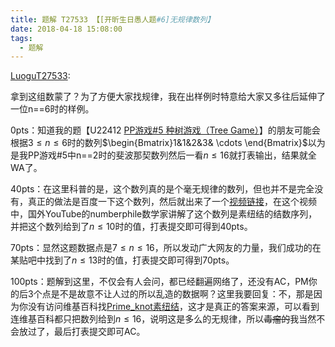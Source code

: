 ```yaml
---
title: 题解 T27533 【[开昕生日愚人题#6]无规律数列】
date: 2018-04-18 15:08:00
tags: 
  - 题解
---
```

[LuoguT27533](https://www.luogu.org/problemnew/show/T27533):

拿到这组数蒙了？为了方便大家找规律，我在出样例时特意给大家又多往后延伸了一位n==6时的样例。

0pts：知道我的题【U22412 [PP游戏#5 种树游戏（Tree Game）](https://www.luogu.org/problemnew/show/U22412)】的朋友可能会根据$3\leq n \leq 6$时的数列$\begin{Bmatrix}1&1&2&3& \cdots \end{Bmatrix}$以为是我PP游戏#5中n==2时的斐波那契数列然后一看$n\leq16$就打表输出，结果就全WA了。

40pts：在这里科普的是，这个数列真的是个毫无规律的数列，但也并不是完全没有，真正的做法是百度一下这个数列，然后就出来了一个[视频链接](http://v.youku.com/v_show/id_XMTMxNzQ1Nzg2OA==.html)，在这个视频中，国外YouTube的numberphile数学家讲解了这个数列是素纽结的结数序列，并把这个数列给到了$n\leq10$时的值，打表提交即可得到40pts。

70pts：显然这题数据点是$7\leq n\leq16$，所以发动广大网友的力量，我们成功的在某贴吧中找到了$n\leq13$时的值，打表提交即可得到70pts。

100pts：题解到这里，不仅会有人会问，都已经翻遍网络了，还没有AC，PM你的后3个点是不是故意不让人过的所以乱造的数据啊？这里我要回复：不，那是因为你没有访问维基百科找[Prime_knot素纽结](https://en.wikipedia.org/wiki/Prime_knot)，这才是真正的答案来源，可以看到连维基百科都只把数列给到$n\leq16$，说明这是多么的无规律，所以~~毒瘤的~~我当然不会放过了，最后打表提交即可AC。